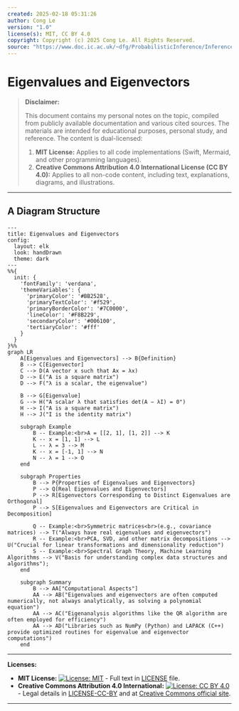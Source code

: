 ```yaml
---
created: 2025-02-18 05:31:26
author: Cong Le
version: "1.0"
license(s): MIT, CC BY 4.0
copyright: Copyright (c) 2025 Cong Le. All Rights Reserved.
source: "https://www.doc.ic.ac.uk/~dfg/ProbabilisticInference/InferenceAndMachineLearningNotes.pdf"
---
```




# Eigenvalues and Eigenvectors
> **Disclaimer:**
>
> This document contains my personal notes on the topic,
> compiled from publicly available documentation and various cited sources.
> The materials are intended for educational purposes, personal study, and reference.
> The content is dual-licensed:
> 1. **MIT License:** Applies to all code implementations (Swift, Mermaid, and other programming languages).
> 2. **Creative Commons Attribution 4.0 International License (CC BY 4.0):** Applies to all non-code content, including text, explanations, diagrams, and illustrations.
---


## A Diagram Structure



```mermaid
---
title: Eigenvalues and Eigenvectors
config:
  layout: elk
  look: handDrawn
  theme: dark
---
%%{
  init: {
    'fontFamily': 'verdana',
    'themeVariables': {
      'primaryColor': '#BB2528',
      'primaryTextColor': '#f529',
      'primaryBorderColor': '#7C0000',
      'lineColor': '#F8B229',
      'secondaryColor': '#006100',
      'tertiaryColor': '#fff'
    }
  }
}%%
graph LR
    A[Eigenvalues and Eigenvectors] --> B{Definition}
    B --> C[Eigenvector]
    C --> D(A vector x such that Ax = λx)
    D --> E("A is a square matrix")
    D --> F("λ is a scalar, the eigenvalue")

    B --> G[Eigenvalue]
    G --> H("A scalar λ that satisfies det(A − λI) = 0")
    H --> I("A is a square matrix")
    H --> J("I is the identity matrix")

    subgraph Example
        B -- Example:<br>A = [[2, 1], [1, 2]] --> K
        K -- x = [1, 1] --> L
        L -- λ = 3 --> M
        K -- x = [-1, 1] --> N
        N -- λ = 1 --> O
    end

    subgraph Properties
        B --> P{Properties of Eigenvalues and Eigenvectors}
        P --> Q[Real Eigenvalues and Eigenvectors]
        P --> R[Eigenvectors Corresponding to Distinct Eigenvalues are Orthogonal]
        P --> S[Eigenvalues and Eigenvectors are Critical in Decomposition]

        Q -- Example:<br>Symmetric matrices<br>(e.g., covariance matrices) --> T("Always have real eigenvalues and eigenvectors")
        R -- Example:<br>PCA, SVD, and other matrix decompositions --> U("Crucial for linear transformations and dimensionality reduction")
        S -- Example:<br>Spectral Graph Theory, Machine Learning Algorithms --> V("Basis for understanding complex data structures and algorithms");
    end

    subgraph Summary
        B --> AA["Computational Aspects"]
        AA --> AB("Eigenvalues and eigenvectors are often computed numerically, not always analytically, as solving a polynomial equation")
        AA --> AC("Eigenanalysis algorithms like the QR algorithm are often employed for efficiency")
        AA --> AD("Libraries such as NumPy (Python) and LAPACK (C++) provide optimized routines for eigenvalue and eigenvector computations")
    end

```





---
**Licenses:**

- **MIT License:**  [![License: MIT](https://img.shields.io/badge/License-MIT-yellow.svg)](LICENSE) - Full text in [LICENSE](LICENSE) file.
- **Creative Commons Attribution 4.0 International:** [![License: CC BY 4.0](https://licensebuttons.net/l/by/4.0/88x31.png)](LICENSE-CC-BY) - Legal details in [LICENSE-CC-BY](LICENSE-CC-BY) and at [Creative Commons official site](http://creativecommons.org/licenses/by/4.0/).

---